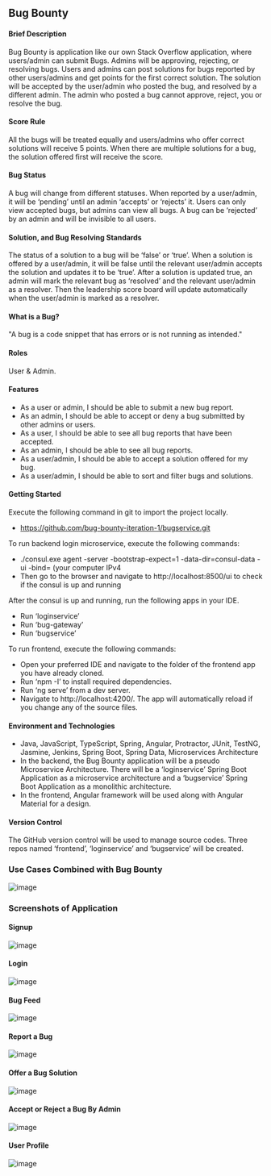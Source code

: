 ## Bug Bounty
#### Brief Description
Bug Bounty is application like our own Stack Overflow application, where users/admin can submit Bugs. Admins will be approving, rejecting, or resolving bugs. Users and admins can post solutions for bugs reported by other users/admins and get points for the first correct solution. The solution will be accepted by the user/admin who posted the bug, and resolved by a different admin. The admin who posted a bug cannot approve, reject, you or resolve the bug. 

#### Score Rule
All the bugs will be treated equally and users/admins who offer correct solutions will receive 5 points. When there are multiple solutions for a bug, the solution offered first will receive the score.

#### Bug Status
A bug will change from different statuses. When reported by a user/admin, it will be ‘pending’ until an admin ‘accepts’ or ‘rejects’ it. Users can only view accepted bugs, but admins can view all bugs. A bug can be ‘rejected’ by an admin and will be invisible to all users.

#### Solution, and Bug Resolving Standards
The status of a solution to a bug will be ‘false’ or ‘true’. When a solution is offered by a user/admin, it will be false until the relevant user/admin accepts the solution and updates it to be ‘true’. After a solution is updated true, an admin will mark the relevant bug as ‘resolved’ and the relevant user/admin as a resolver. Then the leadership score board will update automatically when the user/admin is marked as a resolver.

#### What is a Bug? 
"A bug is a code snippet that has errors or is not running as intended." 

#### Roles
User & Admin.

#### Features
* As a user or admin, I should be able to submit a new bug report.
* As an admin, I should be able to accept or deny a bug submitted by other admins or users.
* As a user, I should be able to see all bug reports that have been accepted.
* As an admin, I should be able to see all bug reports.
* As a user/admin, I should be able to accept a solution offered for my bug.
* As a user/admin, I should be able to sort and filter bugs and solutions.

#### Getting Started
Execute the following command in git to import the project locally.
-	https://github.com/bug-bounty-iteration-1/bugservice.git

To run backend login microservice, execute the following commands:
-	./consul.exe agent -server -bootstrap-expect=1 -data-dir=consul-data -ui -bind= (your computer IPv4
-	Then go to the browser and navigate to  http://localhost:8500/ui to check if the consul is up and running

After the consul is up and running, run the following apps in your IDE.
-	Run ‘loginservice’
-	Run ‘bug-gateway’
-	Run ‘bugservice’  

To run frontend, execute the following commands:
-	Open your preferred IDE and navigate to the folder of the frontend app you have already cloned.
-	Run ‘npm -I’ to install required dependencies.
-	Run ‘ng serve’ from a dev server. 
-	Navigate to http://localhost:4200/. The app will automatically reload if you change any of the source files.

#### Environment and Technologies
* Java, JavaScript, TypeScript, Spring, Angular, Protractor, JUnit, TestNG, Jasmine, Jenkins, Spring Boot, Spring Data, Microservices
Architecture
* In the backend, the Bug Bounty application will be a pseudo Microservice Architecture. There will be a ‘loginservice’ Spring Boot Application as a microservice architecture and a ‘bugservice’ Spring Boot Application as a monolithic architecture.
* In the frontend, Angular framework will be used along with Angular Material for a design.

#### Version Control
The GitHub version control will be used to manage source codes. Three repos named ‘frontend’, ‘loginservice’ and ‘bugservice’ will be created.

### Use Cases Combined with Bug Bounty
![image](https://user-images.githubusercontent.com/50306571/120672801-9fb0ca00-c460-11eb-83f0-77fcd54fde17.png)

### Screenshots of Application
#### Signup
![image](https://user-images.githubusercontent.com/50306571/120669506-85c1b800-c45d-11eb-87fb-8d54ff469b03.png)

#### Login
![image](https://user-images.githubusercontent.com/50306571/120669590-95410100-c45d-11eb-8171-1378a65228a6.png)

#### Bug Feed
![image](https://user-images.githubusercontent.com/50306571/120669661-a853d100-c45d-11eb-8b7d-27dea00b2b32.png)

#### Report a  Bug
![image](https://user-images.githubusercontent.com/50306571/120669733-b7d31a00-c45d-11eb-8d0c-a4884749db4e.png)

#### Offer a Bug Solution
![image](https://user-images.githubusercontent.com/50306571/120669804-c8839000-c45d-11eb-803f-d0653c067720.png)

#### Accept or Reject a Bug By Admin
![image](https://user-images.githubusercontent.com/50306571/120672531-637d6980-c460-11eb-8bd2-e004c0fe0a1a.png)

#### User Profile
![image](https://user-images.githubusercontent.com/50306571/120669871-dc2ef680-c45d-11eb-8dc0-36a370d77d40.png)

